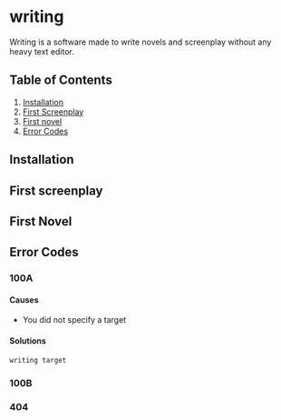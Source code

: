 # writing
Writing is a software made to write novels and screenplay without any heavy text editor.

## Table of Contents
1. [Installation](#Installation)
2. [First Screenplay](#First-screenplay)
4. [First novel](#First-novel)
5. [Error Codes](#Error-Codes)


## Installation

## First screenplay

## First Novel

## Error Codes
### 100A
#### Causes
- You did not specify a target

#### Solutions
```
writing target
```

### 100B

### 404
